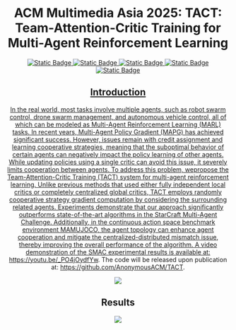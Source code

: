 
<div align="center">
  <h1 align="center">ACM Multimedia Asia 2025: TACT: Team-Attention-Critic Training for Multi-Agent Reinforcement Learning</h1>
  <div align="center">
    <a href="https://github.com/AnonymousACM/TACT" target="_blank">
        <img alt="Static Badge" src="https://img.shields.io/badge/version-1.0.0-blue">
        <img alt="Static Badge" src="https://img.shields.io/badge/contributors-2-green">
        <img alt="Static Badge" src="https://img.shields.io/badge/paper-waiting-green">
        <img alt="Static Badge" src="https://img.shields.io/badge/code-waiting-green">
        <img alt="Static Badge" src="https://img.shields.io/badge/license-BSD2%2FBSD3-orange">


## Introduction

In the real world, most tasks involve multiple agents, such as robot swarm control, drone swarm management, and autonomous vehicle control, all of which can be modeled as Multi-Agent Reinforcement Learning (MARL) tasks. In recent years, Multi-Agent Policy Gradient (MAPG) has achieved significant success. However, issues remain with credit assignment and learning cooperative strategies, meaning that the suboptimal behavior of certain agents can negatively impact the policy learning of other agents. While updating policies using a single critic can avoid this issue, it severely limits cooperation between agents. To address this problem, wepropose the Team-Attention-Critic Training (TACT) system for multi-agent reinforcement learning. Unlike previous methods that used either fully independent local critics or completely centralized global critics, TACT employs randomly cooperative strategy gradient computation by considering the surrounding related agents. Experiments demonstrate that our approach significantly outperforms state-of-the-art algorithms in the StarCraft Multi-Agent Challenge. Additionally, in the continuous action space benchmark environment MAMUJOCO, the agent topology can enhance agent cooperation and mitigate the centralized-distributed mismatch issue, thereby improving the overall performance of the algorithm. A video demonstration of the SMAC experimental results is available at: https://youtu.be/_PO4jOydfYw. The code will be released upon publication at: https://github.com/AnonymousACM/TACT.

![](Image/Network.jpg)

## Results

![](Image/Results.jpg)
